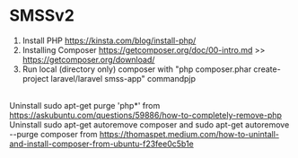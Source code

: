 # SMSSv2

1) Install PHP https://kinsta.com/blog/install-php/
2) Installing Composer https://getcomposer.org/doc/00-intro.md >> https://getcomposer.org/download/
3) Run local (directory only) composer with "php composer.phar create-project laravel/laravel smss-app" commandpjp <br> <br>

Uninstall sudo apt-get purge 'php*' from https://askubuntu.com/questions/59886/how-to-completely-remove-php
Uninstall sudo apt-get autoremove composer and sudo apt-get autoremove --purge composer from https://thomaspet.medium.com/how-to-unintall-and-install-composer-from-ubuntu-f23fee0c5b1e

